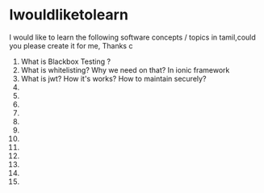 # Iwouldliketolearn
I would like to learn the following software concepts / topics in tamil,could you please create it for me, Thanks
c
1. What is Blackbox Testing ?
2. What is whitelisting? Why we need on that? In ionic framework  
3. What is jwt? How it's works? How to maintain securely?
4. 
5. 
6. 
7.
8.
9.
10.
11.
12.
13.
14.
15.
